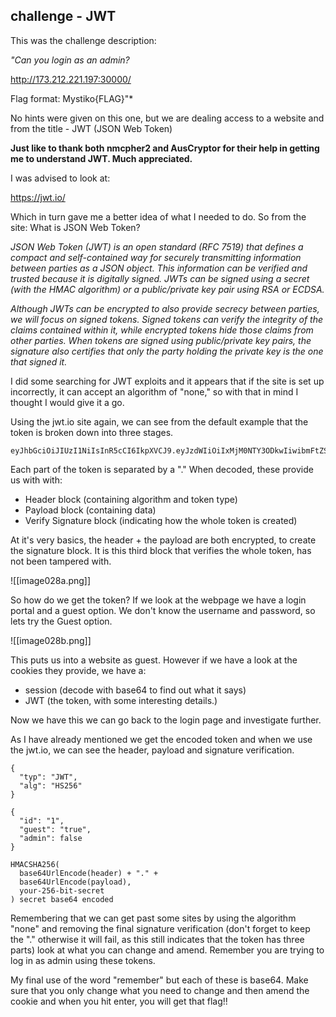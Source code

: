 ## challenge - JWT

This was the challenge description:

*"Can you login as an admin?*

http://173.212.221.197:30000/

Flag format: Mystiko{FLAG}"*

No hints were given on this one, but we are dealing access to a website and from the title - JWT (JSON Web Token)

**Just like to thank both nmcpher2 and AusCryptor for their help in getting me to understand JWT. Much appreciated.**

I was advised to look at:

https://jwt.io/

Which in turn gave me a better idea of what I needed to do. So from the site: What is JSON Web Token? 

*JSON Web Token (JWT) is an open standard (RFC 7519) that defines a compact and self-contained way for securely transmitting information between parties as a JSON object. This information can be verified and trusted because it is digitally signed. JWTs can be signed using a secret (with the HMAC algorithm) or a public/private key pair using RSA or ECDSA.*

*Although JWTs can be encrypted to also provide secrecy between parties, we will focus on signed tokens. Signed tokens can verify the integrity of the claims contained within it, while encrypted tokens hide those claims from other parties. When tokens are signed using public/private key pairs, the signature also certifies that only the party holding the private key is the one that signed it.*

I did some searching for JWT exploits and it appears that if the site is set up incorrectly, it can accept an algorithm of "none," so with that in mind I thought I would give it a go.

Using the jwt.io site again, we can see from the default example that the token is broken down into three stages. 
```
eyJhbGciOiJIUzI1NiIsInR5cCI6IkpXVCJ9.eyJzdWIiOiIxMjM0NTY3ODkwIiwibmFtZSI6IkpvaG4gRG9lIiwiaWF0IjoxNTE2MjM5MDIyfQ.SflKxwRJSMeKKF2QT4fwpMeJf36POk6yJV_adQssw5c
```
 Each part of the token is separated by a "." When decoded, these provide us with with:
 - Header block (containing algorithm and token type)
 - Payload block (containing data)
 - Verify Signature block (indicating how the whole token is created)

At it's very basics, the header + the payload are both encrypted, to create the signature block. It is this third block that verifies the whole token, has not been tampered with.

![[image028a.png]]

So how do we get the token? If we look at the webpage we have a login portal and a guest option. We don't know the username and password, so lets try the Guest option.

![[image028b.png]]

This puts us into a website as guest. However if we have a look at the cookies they provide, we have a:
- session (decode with base64 to find out what it says)
- JWT (the token, with some interesting details.)

Now we have this we can go back to the login page and investigate further.

As I have already mentioned we get the encoded token and when we use the jwt.io, we can see the header, payload and signature verification.

```
{
  "typ": "JWT",
  "alg": "HS256"
}
```

```
{
  "id": "1",
  "guest": "true",
  "admin": false
}
```

```
HMACSHA256(
  base64UrlEncode(header) + "." +
  base64UrlEncode(payload),
  your-256-bit-secret
) secret base64 encoded
```

Remembering that we can get past some sites by using the algorithm "none" and removing the final signature verification (don't forget to keep the "." otherwise it will fail, as this still indicates that the token has three parts) look at what you can change and amend.
Remember you are trying to log in as admin using these tokens.

My final use of the word "remember" but each of these is base64. Make sure that you only change what you need to change and then amend the cookie and when you hit enter, you will get that flag!! 
